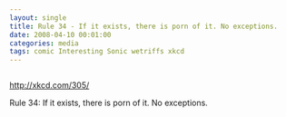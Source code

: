 ```yaml
---
layout: single
title: Rule 34 - If it exists, there is porn of it. No exceptions.
date: 2008-04-10 00:01:00
categories: media 
tags: comic Interesting Sonic wetriffs xkcd
---
```

<a href="http://xkcd.com/305/"><img class="alignnone size-full wp-image-425" title="rule_34" src="/public/uploads/2008/04/rule_34.png" alt="" /></a>

<a href="http://xkcd.com/305/">http://xkcd.com/305/</a>

Rule 34: If it exists, there is porn of it. No exceptions.
